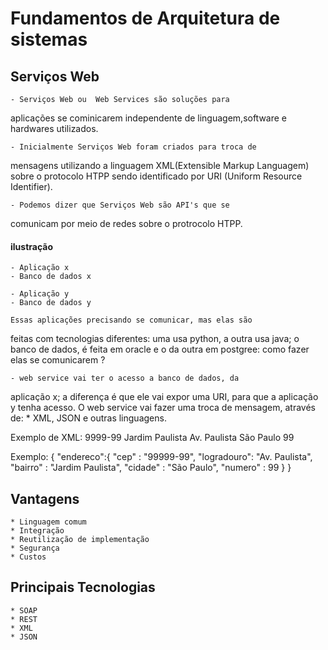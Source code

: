 # Fundamentos de Arquitetura de sistemas

## Serviços Web
    - Serviços Web ou  Web Services são soluções para
aplicações se cominicarem independente de linguagem,software 
e hardwares utilizados.

    - Inicialmente Serviços Web foram criados para troca de
mensagens utilizando a linguagem XML(Extensible Markup 
Languagem) sobre o protocolo HTPP sendo identificado por URI
(Uniform Resource Identifier).

    - Podemos dizer que Serviços Web são API's que se 
comunicam por meio de redes sobre o protrocolo HTPP.

#### ilustração
    - Aplicação x
    - Banco de dados x

    - Aplicação y
    - Banco de dados y

    Essas aplicações precisando se comunicar, mas elas são 
feitas com tecnologias diferentes: uma usa python, a outra usa
java; o banco de dados, é feita em oracle e o da outra 
em postgree: como fazer elas se comunicarem ?


    - web service vai ter o acesso a banco de dados, da 
aplicação x; a diferença é que ele vai expor uma URI, para que
a aplicação y tenha acesso. O web service vai fazer uma troca
de mensagem, através de:
        * XML, JSON e outras linguagens.

Exemplo de XML:
    <endereco>
        <cep>9999-99</cep>
        <bairro>Jardim Paulista</bairro>
        <logradouro>Av. Paulista</logradouro>
        <cidade>São Paulo</cidade>
        <numero>99</numero>    
    </endereco>

Exemplo: 
    {
        "endereco":{
            "cep"       : "99999-99",
            "logradouro": "Av. Paulista",
            "bairro"    : "Jardim Paulista",
            "cidade"    : "São Paulo",
            "numero"    : 99
        }
    }

## Vantagens
    * Linguagem comum
    * Integração
    * Reutilização de implementação
    * Segurança
    * Custos

## Principais Tecnologias
    * SOAP
    * REST
    * XML
    * JSON

